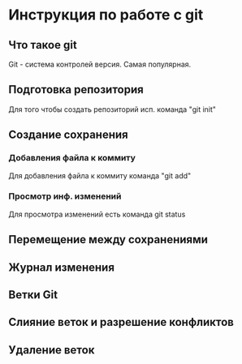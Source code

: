 # Инструкция по работе с git

## Что такое git

Git - система контролей версия. Самая популярная.

## Подготовка репозитория

Для того чтобы создать репозиторий исп. команда "git init"

## Создание сохранения

### Добавления файла к коммиту

Для добавления файла к коммиту команда "git add"
### Просмотр инф. изменений

Для просмотра изменений есть команда git status

## Перемещение между сохранениями

## Журнал изменения

## Ветки Git

## Слияние веток и разрешение конфликтов

## Удаление веток